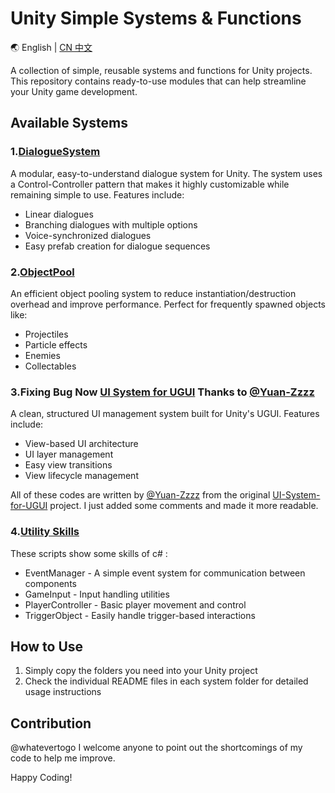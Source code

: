 # Unity Simple Systems & Functions

🌏 English | [CN 中文](README.zh-CN.md)

A collection of simple, reusable systems and functions for Unity projects. This repository contains ready-to-use modules that can help streamline your Unity game development.

## Available Systems

### 1.[DialogueSystem](LearnAndDoPls/Dialogue/README.EN_DialogueSystem.md)

A modular, easy-to-understand dialogue system for Unity. The system uses a Control-Controller pattern that makes it highly customizable while remaining simple to use. Features include:

- Linear dialogues
- Branching dialogues with multiple options
- Voice-synchronized dialogues
- Easy prefab creation for dialogue sequences

### 2.[ObjectPool](LearnAndDoPls/ObjectPool/README.EN_ObjectPool.md)

An efficient object pooling system to reduce instantiation/destruction overhead and improve performance. Perfect for frequently spawned objects like:

- Projectiles
- Particle effects
- Enemies
- Collectables

### 3.Fixing Bug Now [UI System for UGUI](LearnAndDoPls/UI-System-for-UGUI/README.EN.md)  Thanks to [@Yuan-Zzzz](https://github.com/Yuan-Zzzz)

A clean, structured UI management system built for Unity's UGUI. Features include:

- View-based UI architecture
- UI layer management
- Easy view transitions
- View lifecycle management

All of these codes are written by [@Yuan-Zzzz](https://github.com/Yuan-Zzzz) from the original [UI-System-for-UGUI](https://github.com/Yuan-Zzzz/UI-System-for-UGUI) project. I just added some comments and made it more readable.

### 4.[Utility Skills](LearnAndDoPls/SomeSkills/README.EN_SomeSkills.md)

These scripts show some skills of c# :

- EventManager - A simple event system for communication between components
- GameInput - Input handling utilities
- PlayerController - Basic player movement and control
- TriggerObject - Easily handle trigger-based interactions

## How to Use

1. Simply copy the folders you need into your Unity project
2. Check the individual README files in each system folder for detailed usage instructions

## Contribution

@whatevertogo I welcome anyone to point out the shortcomings of my code to help me improve.

Happy Coding!

